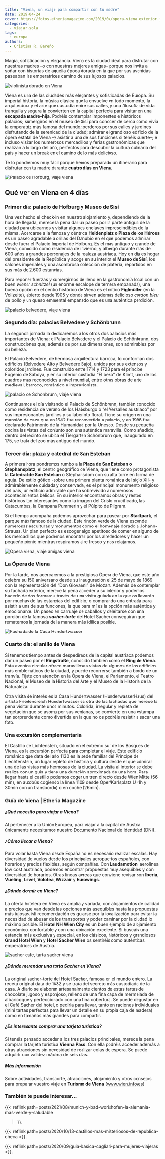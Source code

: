 ```yaml
---
title: "Viena, un viaje para compartir con tu madre"
date: 2019-04-24
cover: https://fotos.etheriamagazine.com/2019/04/opera-viena-exterior.jpg
categories: 
  - viajar-sola
tags: 
  - europa
authors: 
  - Cristina R. Bareño
---
```


Magia, sofisticación y elegancia. Viena es la ciudad ideal para disfrutar con nuestras madres –o con nuestras mejores amigas– porque nos invita a soñar con historias de aquella época dorada en la que por sus avenidas paseaban las emperatrices camino de sus lujosos palacios.

![violinista dorado en Viena](https://fotos.etheriamagazine.com/2019/04/viena-violinista.jpg "Si hubiese que elegir dos elementos en Viena serían la música y el arte. ©Pixabay")

Viena es una de las ciudades más elegantes y sofisticadas de Europa. Su imperial 
historia, la música clásica que la envuelve en todo momento, la arquitectura y el arte 
que custodia entre sus calles, y una filosofía de vida tranquila y segura la convierten 
en la capital perfecta para visitar en una **escapada madre-hija**. Podréis contemplar 
imponentes e históricos palacios; sumergiros en el museo de Sisí para conocer de cerca 
cómo vivía la emperatriz más famosa del mundo; perderos por sus calles y jardines 
disfrutando de la serenidad de la ciudad; admirar el grandioso edificio de la ópera 
estatal de Viena –y asistir a una de sus funciones si tenéis suerte–; e incluso visitar 
los numerosos mercadillos y ferias gastronómicas que realizan a lo largo del año, 
perfectos para descubrir la cultura culinaria del país y hacer un break en el camino de 
lo más delicioso. 

Te lo pondremos muy fácil porque hemos preparado un itinerario para disfrutar con tu 
madre durante **cuatro días en Viena**. 

![Palacio de Hofburg, viaje viena](https://fotos.etheriamagazine.com/2019/04/viena-palacio-Hofburg.jpg "Palacio de Hofburg. ©Pixabay")

## Qué ver en Viena en 4 días

### Primer día: palacio de Hofburg y Museo de Sisí

Una vez hecho el check-in en nuestro alojamiento y, dependiendo de la hora de llegada, 
merece la pena dar un paseo por la parte antigua de la ciudad para ubicarnos y visitar 
algunos enclaves imprescindibles de la misma. Acercarse a la famosa y céntrica 
**Heldenplatz o Plaza de los Héroes** es un paseo agradable a orillas del Danubio en el 
que podemos admirar desde fuera el Palacio Imperial de Hofburg. Es el más antiguo y 
grande de Viena, conocido como residencia de invierno, y albergó durante más de 600 años 
a grandes personajes de la realeza austriaca. Hoy en día es hogar del presidente de la 
República y acoge en su interior el **Museo de Sisí**, los salones imperiales y una 
asombrosa colección de platería, repartidos en sus más de 2.600 estancias. 

Para reponer fuerzas y sumergirnos de lleno en la gastronomía local con un buen _wiener 
schnitzel_ (un enorme escalope de ternera empanada), una buena opción en el centro 
histórico de Viena es el mítico **Figlmüller** (en la Vollzeite), abierto desde 1905 y 
donde sirven además delicioso _cordon bleu_ de pollo y un queso emmental empanado que es 
una auténtica perdición. 

![palacio belvedere, viaje viena](https://fotos.etheriamagazine.com/2019/04/viena-palacio-belvedere.jpg "Palacio Belvedere. ©Pixabay")

### Segundo día: palacios Belvedere y Schönbrunn

La segunda jornada la dedicaremos a los otros dos palacios más importantes de Viena: el 
Palacio Belvedere y el Palacio de Schönbrunn, dos construcciones que, además de por sus 
dimensiones, son admirables por su belleza. 

El Palacio Belvedere, de hermosa arquitectura barroca, lo conforman dos edificios 
(Belvedere Alto y Belvedere Bajo), unidos por sus extensos y coloridos jardines. Fue 
construido entre 1714 y 1723 para el príncipe Eugenio de Saboya, y en su interior 
custodia “El beso” de Klimt, uno de los cuadros más reconocidos a nivel mundial, entre 
otras obras de arte medieval, barroco, romántico e impresionista. 

![palacio de Schonbrunn, viaje viena](https://fotos.etheriamagazine.com/2019/04/viena-palacio-schonbrunn.jpg "Palacio de Schönbrunn. ©Pixabay")

Continuamos el día visitando el Palacio de Schönbrunn, también conocido como residencia 
de verano de los Habsburgo o “el Versalles austriaco” por sus impresionantes jardines y 
su laberinto floral. Tiene su origen en una mansión de caza que en 1642 fue reconvertida 
a palacio, y en 1996 fue declarado Patrimonio de la Humanidad por la Unesco. Desde su 
pequeña cocina las vistas del conjunto son una auténtica maravilla. Como añadido, dentro 
del recinto se ubica el Tiergarten Schönbrunn que, inaugurado en 175, se trata del zoo 
más antiguo del mundo. 

### Tercer día: plaza y catedral de San Esteban

A primera hora pondremos rumbo a la **Plaza de San Esteban o Stephansplatz**, el centro 
geográfico de Viena, que tiene como protagonista la **Catedral de San Esteban** o 
Stephansdom con su alta torre en forma de aguja. De estilo gótico -sobre una primera 
planta románica del siglo XII- y admirablemente cuidada y conservada, es el principal 
monumento religioso del país, un edificio admirable que ha sobrevivido a numerosos 
acontecimientos bélicos. En su interior encontramos obras y restos históricos tan 
interesantes como la imagen del Cristo crucificado, las Catacumbas, la Campana Pummerin 
y el Púlpito de Pilgram. 

Si el tiempo acompaña podemos aprovechar para pasear por **Stadtpark**, el parque más 
famoso de la ciudad. Este rincón verde de Viena esconde numerosas esculturas y 
monumentos como el homenaje dorado a Johann-Strauss. Un plan perfecto es escoger algo 
apetitoso de comer en alguno de los mercadillos que podemos encontrar por los 
alrededores y hacer un pequeño pícnic mientras respiramos aire fresco y nos relajamos. 

![Opera viena, viaje amigas viena](https://fotos.etheriamagazine.com/2019/04/opera-viena-exterior.jpg "Vistas del edificio de la Ópera desde el Museo Albertina. ©Pixabay")

### La Ópera de Viena

Por la tarde, nos acercaremos a la prestigiosa Ópera de Viena, que este año celebra su 
150 aniversario desde su inauguración el 25 de mayo de 1869 con la representación del 
“Don Giovanni” de Mozart. Además de contemplar su fachada exterior, merece la pena 
acceder a su interior y podemos hacerlo de dos formas: a través de una visita guiada en 
la que os llevarán por muchas de las estancias del edificio; o comprando una entrada 
para asistir a una de sus funciones, la que para mí es la opción más auténtica y 
emocionante. Un paseo en carruaje de caballos y deleitarse con una porción de la famosa 
_**sacher-torte**_ del Hotel Sacher conseguirán que rematemos la jornada de la manera 
más idílica posible. 

![Fachada de la Casa Hundertwasser](https://fotos.etheriamagazine.com/2019/04/hundertwasser-viena.jpg "Fachada de HunderwasserHaus o Casa Hundertwasser. ©Pixabay")

### Cuarto día: el anillo de Viena

Si tenemos tiempo antes de despedirnos de la capital austriaca podemos dar un paseo por 
el **Ringstraße**, conocido también como el **Ring de Viena**. Esta avenida circular 
ofrece maravillosas vistas de algunos de los edificios más emblemáticos de la ciudad, y 
puede recorrerse también a bordo de un tranvía. Fíjate con atención en la Ópera de 
Viena, el Parlamento, el Teatro Nacional, el Museo de la Historia del Arte y el Museo de 
la Historia de la Naturaleza. 

Otra visita de interés es la Casa Hundertwasser (HunderwasserHaus) del artista 
Friedensreich Hundertwasser es otra de las fachadas que merece la pena visitar durante 
unos minutos. Colorida, irregular y repleta de vegetación que se asoma por sus ventanas, 
se convierte en una estampa tan sorprendente como divertida en la que no os podréis 
resistir a sacar una foto. 

### Una excursión complementaria

El Castillo de Lichtenstein, situado en el extremo sur de los Bosques de Viena, es la 
excursión perfecta para completar el viaje. Este edificio románico que data del año 1130 
es la sede familiar del Príncipe de Liechtenstein, un lugar repleto de historia y 
cultura desde el que admirar una de las vistas más hermosas de la ciudad. La visita al 
interior se debe realiza con un guía y tiene una duración aproximada de una hora. Para 
llegar hasta el castillo podemos coger un tren directo desde Wien Mitte (56 min), en 
autobús cogiendo la línea 1109 desde Oper/Karlsplatz U (1h y 30min con un transbordo) o 
en coche (26min). 

### Guía de Viena | Etheria Magazine

##### ¿Qué necesito para viajar a Viena?

Al pertenecer a la Unión Europea, para viajar a la capital de Austria únicamente 
necesitamos nuestro Documento Nacional de Identidad (DNI). 

##### ¿Cómo llegar a Viena?

Para volar hasta Viena desde España no es necesario realizar escalas. Hay diversidad de 
vuelos desde los principales aeropuertos españoles, con horarios y precios flexibles, 
según compañías. Con **Laudamotion**, aerolínea low cost austriaca, podemos encontrar 
propuestas muy asequibles y con diversidad de horarios. Otras líneas aéreas que conviene 
revisar son **Iberia**, **Vueling**, **Level**, **Volotea**, **Wizzair** y 
**Eurowings**. 

##### ¿Dónde dormir en Viena?

La oferta hotelera en Viena es amplia y variada, con alojamientos de calidad a precios 
que van desde las opciones más asequibles hasta las propuestas más lujosas. Mi 
recomendación es guiarse por la localización para evitar la necesidad de abusar de los 
transportes y poder caminar por la ciudad lo máximo posible. El **Hotel NH Wien City** 
es un buen ejemplo de alojamiento económico, confortable y con una ubicación excelente. 
Si buscáis una estancia más exclusiva y especial, en los clásicos, históricos y 
grandiosos **Grand Hotel Wien** y **Hotel Sacher Wien** os sentiréis como auténticas 
emperatrices de Austria. 

![sacher cafe, tarta sacher viena](https://fotos.etheriamagazine.com/2019/04/viaje-viena-Sacher-Cafe.jpg "©Sacher Café.")

##### ¿Dónde merendar una tarta Sacher en Viena?

La original sacher-torte del Hotel Sacher, famosa en el mundo entero. La receta original 
data de 1832 y se trata del secreto más custodiado de la casa. A diario se elaboran 
artesanalmente cientos de estas tartas de chocolate jugoso y esponjoso, relleno de una 
fina capa de mermelada de albaricoque y perfeccionado con una fina cobertura. Se puede 
degustar en el Café Sacher del hotel, o pedirla para llevar, tanto en raciones 
individuales (mini tartas perfectas para llevar un detalle en su propia caja de madera) 
como en tamaños más grandes para compartir. 

##### ¿Es interesante comprar una tarjeta turística?

Si tenéis pensado acceder a los tres palacios principales, merece la pena comprar la 
tarjeta turística **Vienna Pass**. Con ella podréis acceder además a otras atracciones 
sin necesidad de realizar colas de espera. Se puede adquirir con validez máxima de seis 
días. 

##### Más información

Sobre actividades, transporte, atracciones, alojamiento y otros consejos para preparar 
vuestro viaje en **Turismo de Viena** (www.wien.info/es) 

### También te puede interesar...

{{< reflink path=posts/2021/08/munich-y-bad-worishofen-la-alemania-mas-verde-y-saludable 
>}}. 

{{< reflink path=posts/2020/10/13-castillos-mas-misteriosos-de-republica-checa >}}. 

{{< reflink path=posts/2020/09/guia-basica-cagliari-para-mujeres-viajeras >}}.
